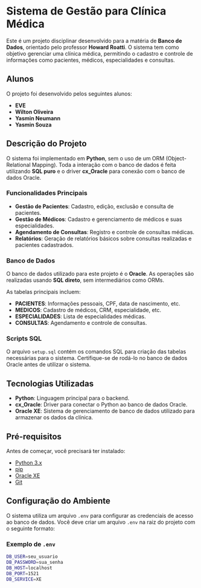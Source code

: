 # Sistema de Gestão para Clínica Médica

Este é um projeto disciplinar desenvolvido para a matéria de **Banco de Dados**, orientado pelo professor **Howard Roatti**. O sistema tem como objetivo gerenciar uma clínica médica, permitindo o cadastro e controle de informações como pacientes, médicos, especialidades e consultas.

## Alunos

O projeto foi desenvolvido pelos seguintes alunos:

- **EVE**
- **Wilton Oliveira**
- **Yasmin Neumann**
- **Yasmin Souza**

## Descrição do Projeto

O sistema foi implementado em **Python**, sem o uso de um ORM (Object-Relational Mapping). Toda a interação com o banco de dados é feita utilizando **SQL puro** e o driver **cx_Oracle** para conexão com o banco de dados Oracle.

### Funcionalidades Principais

- **Gestão de Pacientes**: Cadastro, edição, exclusão e consulta de pacientes.
- **Gestão de Médicos**: Cadastro e gerenciamento de médicos e suas especialidades.
- **Agendamento de Consultas**: Registro e controle de consultas médicas.
- **Relatórios**: Geração de relatórios básicos sobre consultas realizadas e pacientes cadastrados.


### Banco de Dados

O banco de dados utilizado para este projeto é o **Oracle**. As operações são realizadas usando **SQL direto**, sem intermediários como ORMs.

As tabelas principais incluem:

- **PACIENTES**: Informações pessoais, CPF, data de nascimento, etc.
- **MEDICOS**: Cadastro de médicos, CRM, especialidade, etc.
- **ESPECIALIDADES**: Lista de especialidades médicas.
- **CONSULTAS**: Agendamento e controle de consultas.

### Scripts SQL

O arquivo `setup.sql` contém os comandos SQL para criação das tabelas necessárias para o sistema. Certifique-se de rodá-lo no banco de dados Oracle antes de utilizar o sistema.

## Tecnologias Utilizadas

- **Python**: Linguagem principal para o backend.
- **cx_Oracle**: Driver para conectar o Python ao banco de dados Oracle.
- **Oracle XE**: Sistema de gerenciamento de banco de dados utilizado para armazenar os dados da clínica.

## Pré-requisitos

Antes de começar, você precisará ter instalado:

- [Python 3.x](https://www.python.org/downloads/)
- [pip](https://pip.pypa.io/en/stable/)
- [Oracle XE](https://www.oracle.com/database/technologies/xe-downloads.html)
- [Git](https://git-scm.com/)

## Configuração do Ambiente

O sistema utiliza um arquivo `.env` para configurar as credenciais de acesso ao banco de dados. Você deve criar um arquivo `.env` na raiz do projeto com o seguinte formato:

### Exemplo de `.env`

```bash
DB_USER=seu_usuario
DB_PASSWORD=sua_senha
DB_HOST=localhost
DB_PORT=1521
DB_SERVICE=XE



